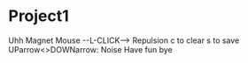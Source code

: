 # Project1
Uhh
Magnet Mouse --L-CLICK--> Repulsion
c to clear
s to save
UParrow<>DOWNarrow: Noise
Have fun bye
